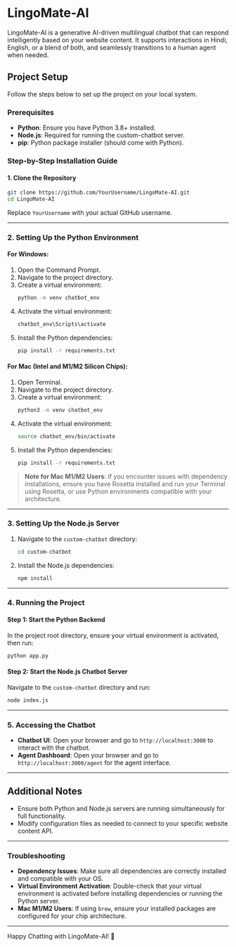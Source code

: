 # LingoMate-AI

LingoMate-AI is a generative AI-driven multilingual chatbot that can respond intelligently based on your website content. It supports interactions in Hindi, English, or a blend of both, and seamlessly transitions to a human agent when needed.

## Project Setup

Follow the steps below to set up the project on your local system.

### Prerequisites

- **Python**: Ensure you have Python 3.8+ installed.
- **Node.js**: Required for running the custom-chatbot server.
- **pip**: Python package installer (should come with Python).

### Step-by-Step Installation Guide

#### 1. Clone the Repository

```bash
git clone https://github.com/YourUsername/LingoMate-AI.git
cd LingoMate-AI
```

Replace `YourUsername` with your actual GitHub username.

---

### 2. Setting Up the Python Environment

#### For Windows:

1. Open the Command Prompt.
2. Navigate to the project directory.
3. Create a virtual environment:
   ```bash
   python -m venv chatbot_env
   ```
4. Activate the virtual environment:
   ```bash
   chatbot_env\Scripts\activate
   ```
5. Install the Python dependencies:
   ```bash
   pip install -r requirements.txt
   ```

#### For Mac (Intel and M1/M2 Silicon Chips):

1. Open Terminal.
2. Navigate to the project directory.
3. Create a virtual environment:
   ```bash
   python3 -m venv chatbot_env
   ```
4. Activate the virtual environment:
   ```bash
   source chatbot_env/bin/activate
   ```
5. Install the Python dependencies:
   ```bash
   pip install -r requirements.txt
   ```

> **Note for Mac M1/M2 Users**: If you encounter issues with dependency installations, ensure you have Rosetta installed and run your Terminal using Rosetta, or use Python environments compatible with your architecture.

---

### 3. Setting Up the Node.js Server

1. Navigate to the `custom-chatbot` directory:
   ```bash
   cd custom-chatbot
   ```
2. Install the Node.js dependencies:
   ```bash
   npm install
   ```

---

### 4. Running the Project

#### Step 1: Start the Python Backend

In the project root directory, ensure your virtual environment is activated, then run:

```bash
python app.py
```

#### Step 2: Start the Node.js Chatbot Server

Navigate to the `custom-chatbot` directory and run:

```bash
node index.js
```

---

### 5. Accessing the Chatbot

- **Chatbot UI**: Open your browser and go to `http://localhost:3000` to interact with the chatbot.
- **Agent Dashboard**: Open your browser and go to `http://localhost:3000/agent` for the agent interface.

---

## Additional Notes

- Ensure both Python and Node.js servers are running simultaneously for full functionality.
- Modify configuration files as needed to connect to your specific website content API.

---

### Troubleshooting

- **Dependency Issues**: Make sure all dependencies are correctly installed and compatible with your OS.
- **Virtual Environment Activation**: Double-check that your virtual environment is activated before installing dependencies or running the Python server.
- **Mac M1/M2 Users**: If using `brew`, ensure your installed packages are configured for your chip architecture.

---

Happy Chatting with LingoMate-AI! 🚀
